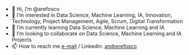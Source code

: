 - 👋 Hi, I’m @arefosco
- 👀 I’m interested in Data Science, Machine Learning, IA, Innovation, Technology, Project Management, Agile, Scrum, Digital Transformation
- 🌱 I’m currently learning Data Science, Machine Learning and IA
- 💞️ I’m looking to collaborate on Data Science, Machine Learning and IA Projects
- 📫 How to reach me [e-mail](arefosco@gmail.com) / Linkedin: [andrerefosco](https://www.linkedin.com/in/andrerefosco/)

<!---
arefosco/arefosco is a ✨ special ✨ repository because its `README.md` (this file) appears on your GitHub profile.
You can click the Preview link to take a look at your changes.
--->
